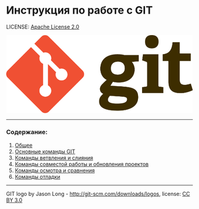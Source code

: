 # Инструкция по работе с GIT

LICENSE: [Apache License 2.0](./license.md)

![Git logo](./img/Git-Logo-2Color.png 'Логотип GIT')
___

### Содержание:
1. [Общее](./general.md)
2. [Основные команды GIT](./basic_commands.md)
3. [Команды ветвления и слияния](./branch_and_merge.md)
4. [Команды совместой работы и обновления проектов](collb_and_upd.md)
5. [Команды осмотра и сравнения](./inspection.md)
6. [Команды отладки]()
___

GIT logo by Jason Long - http://git-scm.com/downloads/logos,
license: [CC BY 3.0](https://creativecommons.org/licenses/by/3.0/)